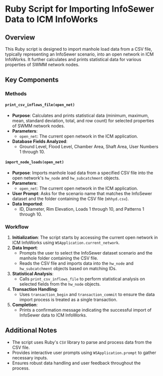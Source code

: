 # Ruby Script for Importing InfoSewer Data to ICM InfoWorks

## Overview

This Ruby script is designed to import manhole load data from a CSV file, typically representing an InfoSewer scenario, into an open network in ICM InfoWorks. It further calculates and prints statistical data for various properties of SWMM network nodes.

## Key Components

### Methods

#### `print_csv_inflows_file(open_net)`

- **Purpose**: Calculates and prints statistical data (minimum, maximum, mean, standard deviation, total, and row count) for selected properties of SWMM network nodes.
- **Parameters**:
  - `open_net`: The current open network in the ICM application.
- **Database Fields Analyzed**:
  - Ground Level, Flood Level, Chamber Area, Shaft Area, User Numbers 1 through 10.

#### `import_node_loads(open_net)`

- **Purpose**: Imports manhole load data from a specified CSV file into the open network's `hw_node` and `hw_subcatchment` objects.
- **Parameters**:
  - `open_net`: The current open network in the ICM application.
- **User Prompt**: Asks for the scenario name that matches the InfoSewer dataset and the folder containing the CSV file (`mhhyd.csv`).
- **Data Imported**:
  - ID, Diameter, Rim Elevation, Loads 1 through 10, and Patterns 1 through 10.

### Workflow

1. **Initialization**: The script starts by accessing the current open network in ICM InfoWorks using `WSApplication.current_network`.
2. **Data Import**:
   - Prompts the user to select the InfoSewer dataset scenario and the manhole folder containing the CSV file.
   - Reads the CSV file and imports data into the `hw_node` and `hw_subcatchment` objects based on matching IDs.
3. **Statistical Analysis**:
   - Calls `print_csv_inflows_file` to perform statistical analysis on selected fields from the `hw_node` objects.
4. **Transaction Handling**:
   - Uses `transaction_begin` and `transaction_commit` to ensure the data import process is treated as a single transaction.
5. **Completion**:
   - Prints a confirmation message indicating the successful import of InfoSewer data to ICM InfoWorks.

## Additional Notes

- The script uses Ruby's `CSV` library to parse and process data from the CSV file.
- Provides interactive user prompts using `WSApplication.prompt` to gather necessary inputs.
- Ensures robust data handling and user feedback throughout the process.
